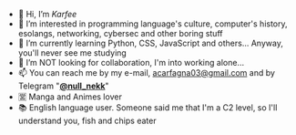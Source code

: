 - 👋 Hi, I’m *Karfee*
- 👀 I’m interested in programming language's culture, computer's history, esolangs, networking, cybersec and other boring stuff
- 🌱 I’m currently learning Python, CSS, JavaScript and others... Anyway, you'll never see me studying
- 💞️ I’m NOT looking for collaboration, I'm into working alone...
- 📫 You can reach me by my e-mail, acarfagna03@gmail.com and by Telegram "[**@null_nekk**](t.me/null_nekk)"
- 🈺 Manga and Animes lover
- 📚 English language user. Someone said me that I'm a C2 level, so I'll understand you, fish and chips eater
